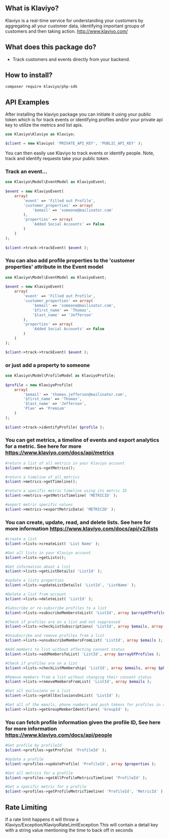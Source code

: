 ## What is Klaviyo?

Klaviyo is a real-time service for understanding your customers by aggregating all your customer data, identifying important groups of customers and then taking action.
http://www.klaviyo.com/

## What does this package do?

* Track customers and events directly from your backend.


## How to install?

    composer require klaviyo/php-sdk
    
## API Examples

After installing the klaviyo package you can initiate it using your public token which is for track events or identifying profiles and/or your private api key to utilize the metrics and list apis.
```php
use Klaviyo\Klaviyo as Klaviyo;

$client = new Klaviyo( 'PRIVATE_API_KEY', 'PUBLIC_API_KEY' );
```
You can then easily use Klaviyo to track events or identify people.  Note, track and identify requests take your public token.


### Track an event...
```php
use Klaviyo\Model\EventModel as KlaviyoEvent;
    
$event = new KlaviyoEvent(
    array(
        'event' => 'Filled out Profile',
        'customer_properties' => array(
            '$email' => 'someone@mailinator.com'    
        ),
        'properties' => array(
            'Added Social Accounts' => False
        )
    )
);
    
$client->track->trackEvent( $event );    
```    
### You can also add profile properties to the 'customer properties' attribute in the Event model
```php
use Klaviyo\Model\EventModel as KlaviyoEvent;
        
$event = new KlaviyoEvent(
    array(
        'event' => 'Filled out Profile',
        'customer_properties' => array(
            '$email' => 'someone@mailinator.com',
            '$first_name' => 'Thomas',
            '$last_name' => 'Jefferson'   
        ),
        'properties' => array(
            'Added Social Accounts' => False
        )
    )
);

$client->track->trackEvent( $event );
```

### or just add a property to someone
```php
use Klaviyo\Model\ProfileModel as KlaviyoProfile;
    
$profile = new KlaviyoProfile(
    array(
        '$email' => 'thomas.jefferson@mailinator.com',
        '$first_name' => 'Thomas',
        '$last_name' => 'Jefferson',
        'Plan' => 'Premium'
    )
);
    
$client->track->identifyProfile( $profile );
```

### You can get metrics, a timeline of events and export analytics for a metric. See here for more https://www.klaviyo.com/docs/api/metrics

```php
#return a list of all metrics in your Klaviyo account
$client->metrics->getMetrics();

#return a timeline of all metrics
$client->metrics->getTimeline();

#return a specific metric timeline using its metric ID
$client->metrics->getMetricTimeline( 'METRICID' );

#export metric specific values
$client->metrics->exportMetricData( 'METRICID' );
``` 

### You can create, update, read, and delete lists.  See here for more information https://www.klaviyo.com/docs/api/v2/lists
```php
#create a list
$client->lists->createList( 'List Name' );

#Get all lists in your Klaviyo account
$client->lists->getLists();

#Get information about a list
$client->lists->getListDetails( 'ListId' );

#update a lists properties
$client->lists->updateListDetails( 'ListId', 'ListName' );

#Delete a list from account
$client->lists->deleteList( 'ListId' );

#Subscribe or re-subscribe profiles to a list
$client->lists->subscribeMemberstoList( 'ListId', array $arrayOfProfiles );

#Check if profiles are on a list and not suppressed
$client->lists->checkListSubscriptions( 'ListId', array $emails, array $phoneNumbers, array $pushTokens );

#Unsubscribe and remove profiles from a list
$client->lists->unsubscribeMembersFromList( 'ListId', array $emails );

#Add members to list without affecting consent status
$client->lists->addMembersToList( 'ListId', array $arrayOfProfiles );

#Check if profiles are on a list
$client->lists->checkListMembership( 'ListId', array $emails, array $phoneNumbers, array $pushTokens );

#Remove members from a list without changing their consent status
$client->lists->removeMembersFromList( 'ListId', array $emails );

#Get all exclusions on a list
$client->lists->getAllExclusionsOnList( 'ListId' );

#Get all of the emails, phone numbers and push tokens for profiles in a given list or segment
$client->lists->getGroupMemberIdentifiers( 'GroupId' );
```

### You can fetch profile information given the profile ID, See here for more information https://www.klaviyo.com/docs/api/people
```php
#Get profile by profileId
$client->profiles->getProfile( 'ProfileId' );

#Update a profile
$client->profiles->updateProfile( 'ProfileId', array $properties );

#Get all metrics for a profile
$client->profiles->getAllProfileMetricsTimeline( 'ProfileId' );

#Get a specific metric for a profile
$client->profiles->getProfileMetricTimeline( 'ProfileId', 'MetricId' );
```

## Rate Limiting
  If a rate limit happens it will throw a Klaviyo/Exception/KlaviyoRateLimitException
  This will contain a detail key with a string value mentioning the time to back off in seconds

